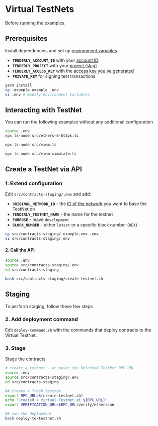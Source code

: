 # Virtual TestNets

Before running the examples.

## Prerequisites

Install dependencies and set up [environment variables](.example.env)

- **`TENDERLY_ACCOUNT_ID`** with your [account ID](https://docs.tenderly.co/account/projects/account-project-slug)
- **`TENDERLY_PROJECT`** with your [project (slug)](https://docs.tenderly.co/account/projects/account-project-slug)
- **`TENDERLY_ACCESS_KEY`** with
  the [access key you've generated](https://docs.tenderly.co/account/projects/how-to-generate-api-access-token)
- **`PRIVATE_KEY`** for signing test transactions

```bash
yarn install
cp .example.example .env
vi .env # modify environment variables
```

## Interacting with TestNet

You can run the following examples without any additional configuration

```bash
source .env
npx ts-node src/ethers-6-https.ts 
```

```bash
npx ts-node src/viem.ts 
```

```bash
npx ts-node src/viem-simulate.ts
```

## Create a TestNet via API

### 1. Extend configuration

Edit `src/contracts-staging/.env` and add:

- **`ORIGINAL_NETWORK_ID`** - the [ID of the network](https://docs.tenderly.co/supported-networks-and-languages) you
  want to base the TestNet on
- **`TENDERLY_TESTNET_NAME`** - the name for the testnet
- **`PURPOSE`** - leave `development`
- **`BLOCK_NUMBER`** - either `latest` or a specific block number (`HEX`)

```bash
cp src/contracts-staging/.example.env .env
vi src/contracts-staging/.env
```

#### 2. Call the API

```bash
source .env
source src/contracts-staging/.env
cd src/contracts-staging

bash src/contracts-staging/create-testnet.sh
```

## Staging

To perform staging, follow these few steps

### 2. Add deployment command

Edit `deploy-command.sh` with the commands that deploy contracts to the Virtual TestNet.

### 3. Stage

Stage the contracts

```bash
# create a testnet - or paste the Unlocked TestNet RPC URL
source .env
source src/contracts-staging/.env
cd src/contracts-staging

## Create a fresh testnet
export RPC_URL=$(create-testnet.sh)
echo "Created a Virtual TestNet at ${RPC_URL}"
export VERIFICATION_URL=$RPC_URL/verify/etherscan

## run the deployment
bash deploy-to-testnet.sh
```
